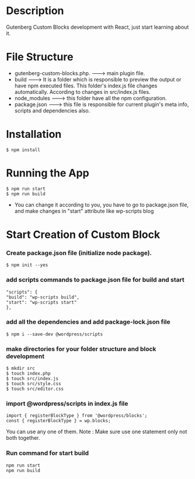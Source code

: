 # Description
Gutenberg Custom Blocks development with React, just start learning about it.

# File Structure
* gutenberg-custom-blocks.php. ---> main plugin file.
* build ---> It is a folder which is responsible to preview the output or have npm executed files. This folder's index.js file changes automatically. According to changes in src/index.js files.
* node_modules  ---> this folder have all the npm configuration. 
* package.json ---> this file is responsible for current plugin's meta info, scripts and dependencies also.

# Installation
``` 
$ npm install
```

# Running the App
```
$ npm run start
$ npm run build
```
* You can change it according to you, you have to go to package.json file, and make changes in "start" attribute like wp-scripts blog

# Start Creation of Custom Block

### Create package.json file (initialize node package).
``` 
$ npm init --yes
```

### add scripts commands to package.json file for build and start
 ```
 "scripts": {
 "build": "wp-scripts build",
 "start": "wp-scripts start"
},
 ```

### add all the dependencies and add package-lock.json file
```
$ npm i --save-dev @wordpress/scripts  
```

### make directories for your folder structure and block development
```
$ mkdir src
$ touch index.php
$ touch src/index.js
$ touch src/style.css
$ touch src/editor.css
```

### import @wordpress/scripts in index.js file
```
import { registerBlockType } from '@wordpress/blocks';
const { registerBlockType } = wp.blocks;
```
You can use any one of them.
Note : Make sure use one statement only not both together.

### Run command for start build
```
npm run start
npm run build
```